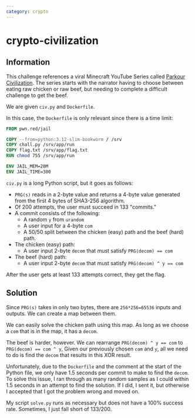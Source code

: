 ```yaml
---
category: crypto
---
```

# crypto-civilization

## Information
This challenge references a viral Minecraft YouTube Series called [Parkour Civilization](https://www.youtube.com/watch?v=2pFwQiwRbcg). The series starts with the narrator having to choose between eating raw chicken or raw beef, but needing to complete a difficult challenge to get the beef.

We are given `civ.py` and `Dockerfile`.

In this case, the `Dockerfile` is only relevant since there is a time limit:
```Dockerfile
FROM pwn.red/jail

COPY --from=python:3.12-slim-bookworm / /srv
COPY chall.py /srv/app/run
COPY flag.txt /srv/app/flag.txt
RUN chmod 755 /srv/app/run

ENV JAIL_MEM=20M
ENV JAIL_TIME=300
```

`civ.py` is a long Python script, but it goes as follows:
- `PRG(s)` reads in a 2-byte value and returns a 4-byte value generated from the first 4 bytes of SHA3-256 algorithm.
- Of 200 attempts, the user must succeed in 133 "commits."
- A commit consists of the following:
	- A random `y` from `urandom`
	- A user input for a 4-byte `com`
	- A 50/50 split between the chicken (easy) path and the beef (hard) path.
- The chicken (easy) path:
	- A user input 2-byte `decom` that must satisfy `PRG(decom) == com`
- The beef (hard) path:
	- A user input 2-byte `decom` that must satisfy `PRG(decom) ^ y == com`


After the user gets at least 133 attempts correct, they get the flag.

## Solution
Since `PRG(s)` takes in only two bytes, there are `256*256=65536` inputs and outputs. We can create a map between them.

We can easily solve the chicken path using this map. As long as we choose a `com` that is in the map, it has a `decom`.

The beef is harder, however. We can rearrange `PRG(decom) ^ y == com` to `PRG(decom) == com ^ y`, Given our previously chosen `com` and `y`, all we need to do is find the `decom` that results in this XOR result.

Unfortunately, due to the `Dockerfile` and the comment at the start of the Python file, we only have 1.5 seconds per commit to make to find the `decom`. To solve this issue, I ran through as many random samples as I could within 1.5 seconds in an attempt to find the solution. If I did, I sent it, but otherwise I accepted that I got the problem wrong and moved on.

My script `solve.py` runs as necessary but does not have a 100% success rate. Sometimes, I just fall short of 133/200.